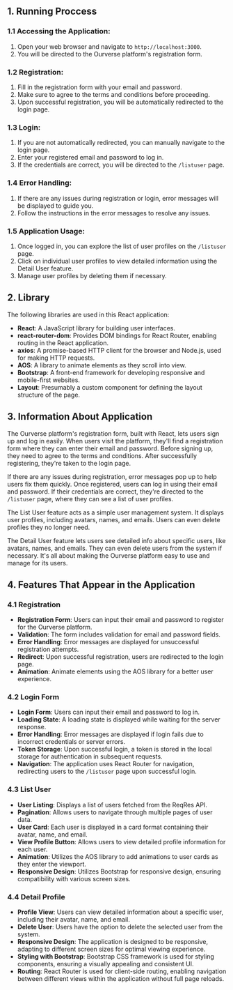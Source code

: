 ## 1. Running Proccess

### 1.1 Accessing the Application:

1. Open your web browser and navigate to `http://localhost:3000`.
2. You will be directed to the Ourverse platform's registration form.

### 1.2 Registration:

1. Fill in the registration form with your email and password.
2. Make sure to agree to the terms and conditions before proceeding.
3. Upon successful registration, you will be automatically redirected to the login page.

### 1.3 Login:

1. If you are not automatically redirected, you can manually navigate to the login page.
2. Enter your registered email and password to log in.
3. If the credentials are correct, you will be directed to the `/listuser` page.

### 1.4 Error Handling:

1. If there are any issues during registration or login, error messages will be displayed to guide you.
2. Follow the instructions in the error messages to resolve any issues.

### 1.5 Application Usage:

1. Once logged in, you can explore the list of user profiles on the `/listuser` page.
2. Click on individual user profiles to view detailed information using the Detail User feature.
3. Manage user profiles by deleting them if necessary.


## 2. Library

The following libraries are used in this React application:

- **React**: A JavaScript library for building user interfaces.
- **react-router-dom**: Provides DOM bindings for React Router, enabling routing in the React application.
- **axios**: A promise-based HTTP client for the browser and Node.js, used for making HTTP requests.
- **AOS**: A library to animate elements as they scroll into view.
- **Bootstrap**: A front-end framework for developing responsive and mobile-first websites.
- **Layout**: Presumably a custom component for defining the layout structure of the page.

## 3. Information About Application

The Ourverse platform's registration form, built with React, lets users sign up and log in easily. When users visit the platform, they'll find a registration form where they can enter their email and password. Before signing up, they need to agree to the terms and conditions. After successfully registering, they're taken to the login page.

If there are any issues during registration, error messages pop up to help users fix them quickly. Once registered, users can log in using their email and password. If their credentials are correct, they're directed to the `/listuser` page, where they can see a list of user profiles.

The List User feature acts as a simple user management system. It displays user profiles, including avatars, names, and emails. Users can even delete profiles they no longer need.

The Detail User feature lets users see detailed info about specific users, like avatars, names, and emails. They can even delete users from the system if necessary. It's all about making the Ourverse platform easy to use and manage for its users.


## 4. Features That Appear in the Application

### 4.1 Registration
- **Registration Form**: Users can input their email and password to register for the Ourverse platform.
- **Validation**: The form includes validation for email and password fields.
- **Error Handling**: Error messages are displayed for unsuccessful registration attempts.
- **Redirect**: Upon successful registration, users are redirected to the login page.
- **Animation**: Animate elements using the AOS library for a better user experience.


### 4.2 Login Form
- **Login Form**: Users can input their email and password to log in.
- **Loading State**: A loading state is displayed while waiting for the server response.
- **Error Handling**: Error messages are displayed if login fails due to incorrect credentials or server errors.
- **Token Storage**: Upon successful login, a token is stored in the local storage for authentication in subsequent requests.
- **Navigation**: The application uses React Router for navigation, redirecting users to the `/listuser` page upon successful login.

### 4.3 List User

- **User Listing**: Displays a list of users fetched from the ReqRes API.
- **Pagination**: Allows users to navigate through multiple pages of user data.
- **User Card**: Each user is displayed in a card format containing their avatar, name, and email.
- **View Profile Button**: Allows users to view detailed profile information for each user.
- **Animation**: Utilizes the AOS library to add animations to user cards as they enter the viewport.
- **Responsive Design**: Utilizes Bootstrap for responsive design, ensuring compatibility with various screen sizes.

### 4.4 Detail Profile

- **Profile View**: Users can view detailed information about a specific user, including their avatar, name, and email.
- **Delete User**: Users have the option to delete the selected user from the system.
- **Responsive Design**: The application is designed to be responsive, adapting to different screen sizes for optimal viewing experience.
- **Styling with Bootstrap**: Bootstrap CSS framework is used for styling components, ensuring a visually appealing and consistent UI.
- **Routing**: React Router is used for client-side routing, enabling navigation between different views within the application without full page reloads.

